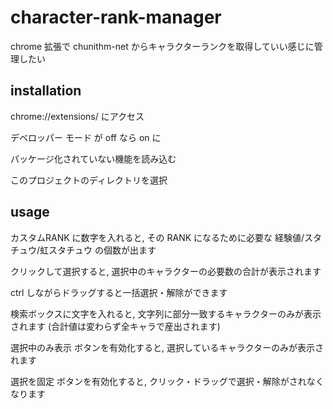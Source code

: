 # character-rank-manager
chrome 拡張で chunithm-net からキャラクターランクを取得していい感じに管理したい

## installation

chrome://extensions/ にアクセス

デベロッパー モード が off なら on に

パッケージ化されていない機能を読み込む

このプロジェクトのディレクトリを選択

## usage

カスタムRANK に数字を入れると, その RANK になるために必要な 経験値/スタチュウ/虹スタチュウ の個数が出ます

クリックして選択すると, 選択中のキャラクターの必要数の合計が表示されます

ctrl しながらドラッグすると一括選択・解除ができます

検索ボックスに文字を入れると, 文字列に部分一致するキャラクターのみが表示されます (合計値は変わらず全キャラで産出されます)

選択中のみ表示 ボタンを有効化すると, 選択しているキャラクターのみが表示されます

選択を固定 ボタンを有効化すると, クリック・ドラッグで選択・解除がされなくなります

